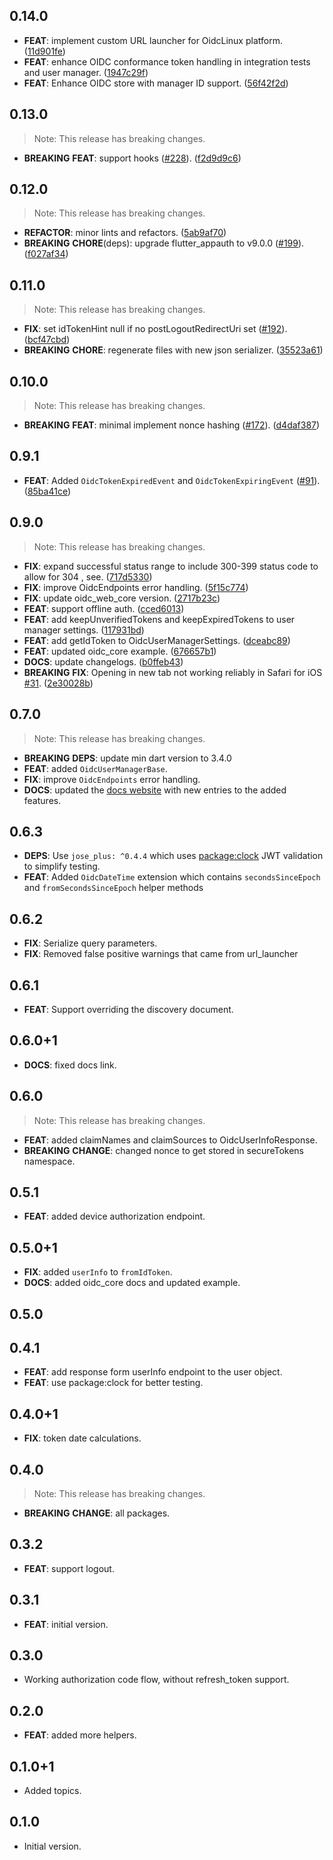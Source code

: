 ## 0.14.0

 - **FEAT**: implement custom URL launcher for OidcLinux platform. ([11d901fe](https://github.com/Bdaya-Dev/oidc/commit/11d901fede70dd8aaa9cb03df18c392142895ccb))
 - **FEAT**: enhance OIDC conformance token handling in integration tests and user manager. ([1947c29f](https://github.com/Bdaya-Dev/oidc/commit/1947c29fbd9ab20d0bd62065f697dac2fba1f682))
 - **FEAT**: Enhance OIDC store with manager ID support. ([56f42f2d](https://github.com/Bdaya-Dev/oidc/commit/56f42f2d67fd97c587611870e412de8cb357c4e4))

## 0.13.0

> Note: This release has breaking changes.

 - **BREAKING** **FEAT**: support hooks ([#228](https://github.com/Bdaya-Dev/oidc/issues/228)). ([f2d9d9c6](https://github.com/Bdaya-Dev/oidc/commit/f2d9d9c692e0cf0baac36f186be337ff62e142df))

## 0.12.0

> Note: This release has breaking changes.

 - **REFACTOR**: minor lints and refactors. ([5ab9af70](https://github.com/Bdaya-Dev/oidc/commit/5ab9af70140be2a11f54d62a9d93c9c6edc9e554))
 - **BREAKING** **CHORE**(deps): upgrade flutter_appauth to v9.0.0 ([#199](https://github.com/Bdaya-Dev/oidc/issues/199)). ([f027af34](https://github.com/Bdaya-Dev/oidc/commit/f027af3460a833780cc77ed2cce11f692c7a8ce5))

## 0.11.0

> Note: This release has breaking changes.

 - **FIX**: set idTokenHint null if no postLogoutRedirectUri set ([#192](https://github.com/Bdaya-Dev/oidc/issues/192)). ([bcf47cbd](https://github.com/Bdaya-Dev/oidc/commit/bcf47cbde8c36619ce89055b296fd162eb3c30f9))
 - **BREAKING** **CHORE**: regenerate files with new json serializer. ([35523a61](https://github.com/Bdaya-Dev/oidc/commit/35523a617753d3058e7065be79b2a4cf2f322199))

## 0.10.0

> Note: This release has breaking changes.

 - **BREAKING** **FEAT**: minimal implement nonce hashing  ([#172](https://github.com/Bdaya-Dev/oidc/issues/172)). ([d4daf387](https://github.com/Bdaya-Dev/oidc/commit/d4daf387b660332513fcb13dcd1e855098c566ee))

## 0.9.1

 - **FEAT**: Added `OidcTokenExpiredEvent` and `OidcTokenExpiringEvent` ([#91](https://github.com/Bdaya-Dev/oidc/issues/91)). ([85ba41ce](https://github.com/Bdaya-Dev/oidc/commit/85ba41cef689b852e102a65ec6550580489fb4bc))

## 0.9.0

> Note: This release has breaking changes.

 - **FIX**: expand successful status range to include 300-399 status code to allow for 304 , see. ([717d5330](https://github.com/Bdaya-Dev/oidc/commit/717d5330e54f7e96556f69954c8c164c9fac85d8))
 - **FIX**: improve OidcEndpoints error handling. ([5f15c774](https://github.com/Bdaya-Dev/oidc/commit/5f15c7745e9e01264b3b3fe5af27eaef5a4c7738))
 - **FIX**: update oidc_web_core version. ([2717b23c](https://github.com/Bdaya-Dev/oidc/commit/2717b23c6808502f8121d0ee195edaeec26a5ab5))
 - **FEAT**: support offline auth. ([cced6013](https://github.com/Bdaya-Dev/oidc/commit/cced601362d32ce3b4ac402f78fcc48da10225c6))
 - **FEAT**: add keepUnverifiedTokens and keepExpiredTokens to user manager settings. ([117931bd](https://github.com/Bdaya-Dev/oidc/commit/117931bd580ac04be16bc3e3d39c49c6a0077bb1))
 - **FEAT**: add getIdToken to OidcUserManagerSettings. ([dceabc89](https://github.com/Bdaya-Dev/oidc/commit/dceabc89df5ecdc6cafe54b7411b8208b485b370))
 - **FEAT**: updated oidc_core example. ([676657b1](https://github.com/Bdaya-Dev/oidc/commit/676657b1f12f54d034947d8d85ca34da9c316816))
 - **DOCS**: update changelogs. ([b0ffeb43](https://github.com/Bdaya-Dev/oidc/commit/b0ffeb43744db5a794b948958d8ec935c8eaef32))
 - **BREAKING** **FIX**: Opening in new tab not working reliably in Safari for iOS [#31](https://github.com/Bdaya-Dev/oidc/issues/31). ([2e30028b](https://github.com/Bdaya-Dev/oidc/commit/2e30028b79f7ed1e7835d4656278b022a9c0ec62))

## 0.7.0

> Note: This release has breaking changes.

  - **BREAKING** **DEPS**: update min dart version to 3.4.0
  - **FEAT**: added `OidcUserManagerBase`.     
  - **FIX**: improve `OidcEndpoints` error handling.
  - **DOCS**: updated the [docs website](https://bdaya-dev.github.io/oidc/) with new entries to the added features.

## 0.6.3

 - **DEPS**: Use `jose_plus: ^0.4.4` which uses [package:clock](https://pub.dev/packages/clock) JWT validation to simplify testing.
 - **FEAT**: Added `OidcDateTime` extension which contains `secondsSinceEpoch` and `fromSecondsSinceEpoch` helper methods

## 0.6.2

 - **FIX**: Serialize query parameters.
 - **FIX**: Removed false positive warnings that came from url_launcher

## 0.6.1

 - **FEAT**: Support overriding the discovery document.

## 0.6.0+1

 - **DOCS**: fixed docs link.

## 0.6.0

> Note: This release has breaking changes.

 - **FEAT**: added claimNames and claimSources to OidcUserInfoResponse.
 - **BREAKING** **CHANGE**: changed nonce to get stored in secureTokens namespace.

## 0.5.1

 - **FEAT**: added device authorization endpoint.

## 0.5.0+1

 - **FIX**: added `userInfo` to `fromIdToken`.
 - **DOCS**: added oidc_core docs and updated example.

## 0.5.0

## 0.4.1

 - **FEAT**: add response form userInfo endpoint to the user object.
 - **FEAT**: use package:clock for better testing.

## 0.4.0+1

 - **FIX**: token date calculations.

## 0.4.0

> Note: This release has breaking changes.

 - **BREAKING** **CHANGE**: all packages.

## 0.3.2

 - **FEAT**: support logout.

## 0.3.1

 - **FEAT**: initial version.

## 0.3.0

 - Working authorization code flow, without refresh_token support.

## 0.2.0

 - **FEAT**: added more helpers.

## 0.1.0+1

- Added topics.

## 0.1.0

- Initial version.
